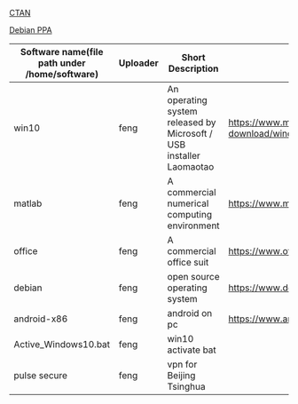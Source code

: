 [CTAN](http://10.8.4.172/tex-archive/)

[Debian PPA](http://10.8.4.172/debian/)

| Software name(file path under /home/software) | Uploader | Short Description                                                   | Official Website                                                 | Remarks |
|-----------------------------------------------|----------|---------------------------------------------------------------------|------------------------------------------------------------------|---------|
| win10                                         | feng     | An operating system released by Microsoft / USB installer Laomaotao | <https://www.microsoft.com/zh-cn/software-download/windows10ISO> |         |
| matlab                                        | feng     | A commercial numerical computing environment                        | <https://www.mathworks.com/products/matlab.html>                 |         |
| office                                        | feng     | A commercial office suit                                            | <https://www.office.com/>                                        |         |
| debian                                        | feng     | open source operating system                                        | <https://www.debian.org/>                                        |         |
| android-x86                                   | feng     | android on pc                                                       | <https://www.android-x86.org/>                                   |         |
| Active\_Windows10.bat                         | feng     | win10 activate bat                                                  |                                                                  |         |
| pulse secure                                  | feng     | vpn for Beijing Tsinghua                                            |                                                                  |         |
